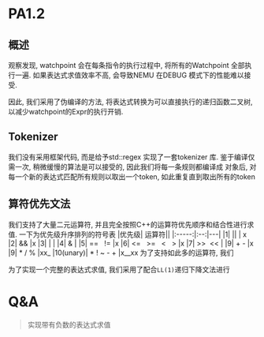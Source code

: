 # PA1.2
## 概述
观察发现, watchpoint 会在每条指令的执行过程中, 将所有的Watchpoint 全部执行一遍. 
如果表达式求值效率不高, 会导致NEMU 在DEBUG 模式下的性能难以接受. 

因此, 我们采用了伪编译的方法, 将表达式转换为可以直接执行的递归函数二叉树, 
以减少watchpoint的Expr的执行开销. 

## Tokenizer
我们没有采用框架代码, 而是给予std::regex 实现了一套tokenizer 库. 
鉴于编译仅需一次, 稍微缓慢的算法是可以接受的, 因此我们将每一条规则都编译成
对象后, 对每一个新的表达式匹配所有规则以取出一个token, 如此重复直到取出所有的token

## 算符优先文法
我们支持了大量二元运算符, 并且完全按照C++的运算符优先顺序和结合性进行求值. 
一下为优先级升序排列的符号表
|优先级| 运算符||
|:-----:|:--:|---|
|1| \|\| | x
|2| &&  |x
|3| \| | 
|4| & |
|5| == &nbsp;&nbsp;!= |x
|6| <= &nbsp;&nbsp;>= &nbsp;&nbsp;< &nbsp;&nbsp;> |x
|7| >>&nbsp;&nbsp;<< |
|9| + - |x
|9| * / % |xx_
|10(unary)| * ! ~ - + |x__xx
为了支持如此多的运算符, 我们

为了实现一个完整的表达式求值, 我们采用了配合`LL(1)`递归下降文法进行

# Q&A
> 实现带有负数的表达式求值